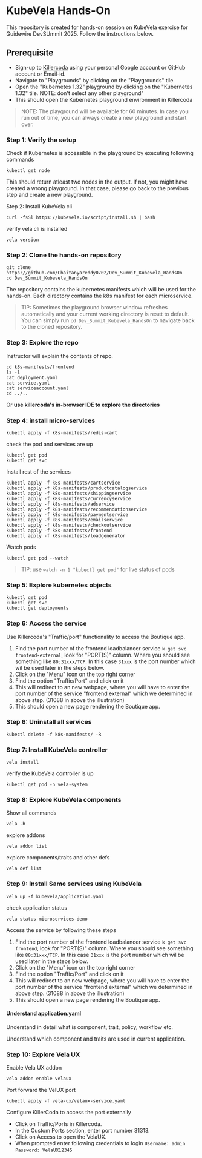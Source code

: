 # KubeVela Hands-On

This repository is created for hands-on session on KubeVela exercise for Guidewire DevSUmmit 2025. Follow the instructions below.

## Prerequisite

- Sign-up to [Killercoda](https://killercoda.com/) using your personal Google account or GitHub account or Email-id.
- Navigate to "Playgrounds" by clicking on the "Playgrounds" tile.
- Open the "Kubernetes 1.32" playground by clicking on the "Kubernetes 1.32" tile. NOTE: don't select any other playground"
- This should open the Kubernetes playground environment in Killercoda

> NOTE: The playground will be available for 60 minutes. In case you run out of time, you can always create a new playground and start over.

### Step 1: Verify the setup

Check if Kubernetes is accessible in the playground by executing following commands

    kubectl get node

This should return atleast two nodes in the output. If not, you might have created a wrong playground. In that case, please go back to the previous step and create a new playground.

Step 2: Install KubeVela cli

    curl -fsSl https://kubevela.io/script/install.sh | bash

verify vela cli is installed

    vela version

### Step 2: Clone the hands-on repository

    git clone https://github.com/Chaitanyareddy0702/Dev_Summit_Kubevela_HandsOn
    cd Dev_Summit_Kubevela_HandsOn

The repository contains the kubernetes manifests which will be used for the hands-on.
Each directory contains the k8s manifest for each microservice.

> TIP: Sometimes the playground browser window refreshes automatically and your current working directory is reset to default. You can simply run `cd Dev_Summit_Kubevela_HandsOn` to navigate back to the cloned repository.


### Step 3: Explore the repo

Instructor will explain the contents of repo.

    cd k8s-manifests/frontend
    ls -l
    cat deployment.yaml
    cat service.yaml
    cat serviceaccount.yaml
    cd ../..

Or **use killercoda's in-browser IDE to explore the directories**

### Step 4: install micro-services

    kubectl apply -f k8s-manifests/redis-cart

check the pod and services are up

    kubectl get pod
    kubectl get svc

Install rest of the services

    kubectl apply -f k8s-manifests/cartservice
    kubectl apply -f k8s-manifests/productcatalogservice
    kubectl apply -f k8s-manifests/shippingservice
    kubectl apply -f k8s-manifests/currencyservice
    kubectl apply -f k8s-manifests/adservice
    kubectl apply -f k8s-manifests/recommendationservice
    kubectl apply -f k8s-manifests/paymentservice
    kubectl apply -f k8s-manifests/emailservice
    kubectl apply -f k8s-manifests/checkoutservice
    kubectl apply -f k8s-manifests/frontend
    kubectl apply -f k8s-manifests/loadgenerator

Watch pods

    kubectl get pod --watch

> TIP: use `watch -n 1 "kubectl get pod"` for live status of pods

### Step 5: Explore kubernetes objects

    kubectl get pod
    kubectl get svc
    kubectl get deployments

### Step 6: Access the service

Use Killercoda's "Traffic/port" functionality to access the Boutique app.

1. Find the port number of the frontend loadbalancer service `k get svc frontend-external`, look for "PORT(S)" column. Where you should see something like `80:31xxx/TCP`. In this case `31xxx` is the port number which wil be used later in the steps below.
1. Click on the "Menu" icon on the top right corner
1.  Find the option "Traffic/Port" and click on it
1.  This will redirect to an new webpage, where you will have to enter the port number of the service "frontend external" which we determined in above step. (31088 in above the illustration)
1.  This should open a new page rendering the Boutique app.

### Step 6: Uninstall all services

    kubectl delete -f k8s-manifests/ -R

### Step 7: Install KubeVela controller

    vela install

verify the KubeVela controller is up

    kubectl get pod -n vela-system

### Step 8: Explore KubeVela components

Show all commands

    vela -h

explore addons

    vela addon list

explore components/traits and other defs

    vela def list

### Step 9: Install Same services using KubeVela

    vela up -f kubevela/application.yaml

check application status

    vela status microservices-demo

Access the service by following these steps
1. Find the port number of the frontend loadbalancer service `k get svc frontend`, look for "PORT(S)" column. Where you should see something like `80:31xxx/TCP`. In this case `31xxx` is the port number which wil be used later in the steps below.
1. Click on the "Menu" icon on the top right corner
1.  Find the option "Traffic/Port" and click on it
1.  This will redirect to an new webpage, where you will have to enter the port number of the service "frontend external" which we determined in above step. (31088 in above the illustration)
1.  This should open a new page rendering the Boutique app.

#### Understand application.yaml

Understand in detail what is component, trait, policy, workflow etc.

Understand which component and traits are used in current application.


### Step 10: Explore Vela UX

Enable Vela UX addon

    vela addon enable velaux

Port forward the VelUX port

    kubectl apply -f vela-ux/velaux-service.yaml

Configure KillerCoda to access the port externally

- Click on Traffic/Ports in Killercoda.
- In the Custom Ports section, enter port number 31313.
- Click on Access to open the VelaUX.
- When prompted enter following credentials to login `Username: admin` `Password: VelaUX12345`
